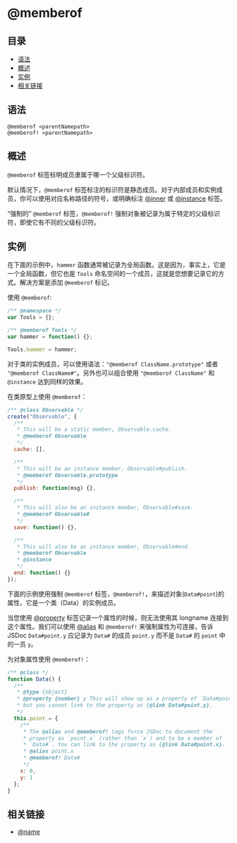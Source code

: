 # @memberof

## 目录

- [语法](#语法)
- [概述](#概述)
- [实例](#实例)
- [相关链接](#相关链接)

## 语法

```
@memberof <parentNamepath>
@memberof! <parentNamepath>
```

## 概述

`@memberof` 标签标明成员隶属于哪一个父级标识符。

默认情况下，`@memberof` 标签标注的标识符是静态成员。对于内部成员和实例成员，你可以使用对应名称路径的符号，或明确标注 [@inner](./tags-inner.md) 或 [@instance](./tags-instance.md) 标签。

“强制的” `@memberof` 标签，`@memberof!` 强制对象被记录为属于特定的父级标识符，即使它有不同的父级标识符。

## 实例

在下面的示例中，`hammer` 函数通常被记录为全局函数。这是因为，事实上，它是一个全局函数，但它也是 `Tools` 命名空间的一个成员，这就是您想要记录它的方式。解决方案是添加 `@memberof` 标记。

使用 `@memberof`:

```js
/** @namespace */
var Tools = {};

/** @memberof Tools */
var hammer = function() {};

Tools.hammer = hammer;
```

对于类的实例成员，可以使用语法：`"@memberof ClassName.prototype"` 或者 `"@memberof ClassName#"`。另外也可以组合使用 `"@memberof ClassName"` 和 `@instance` 达到同样的效果。

在类原型上使用 `@memberof`：

```js
/** @class Observable */
create("Observable", {
  /**
   * This will be a static member, Observable.cache.
   * @memberof Observable
   */
  cache: [],

  /**
   * This will be an instance member, Observable#publish.
   * @memberof Observable.prototype
   */
  publish: function(msg) {},

  /**
   * This will also be an instance member, Observable#save.
   * @memberof Observable#
   */
  save: function() {},

  /**
   * This will also be an instance member, Observable#end.
   * @memberof Observable
   * @instance
   */
  end: function() {}
});
```

下面的示例使用强制 `@memberof` 标签，`@memberof!`，来描述对象(`Data#point`)的属性，它是一个类（Data）的实例成员。

当您使用 [@property](./tags-property.md) 标签记录一个属性的时候，则无法使用其 longname 连接到这个属性。我们可以使用 [@alias](./tags-alias.md) 和 `@memberof!` 来强制属性为可连接，告诉 JSDoc `Data#point.y` 应记录为 `Data#` 的成员 `point.y` 而不是 `Data#` 的 `point` 中的一员 `y`。

为对象属性使用 `@memberof!`：

```js
/** @class */
function Data() {
  /**
   * @type {object}
   * @property {number} y This will show up as a property of `Data#point`,
   * but you cannot link to the property as {@link Data#point.y}.
   */
  this.point = {
    /**
     * The @alias and @memberof! tags force JSDoc to document the
     * property as `point.x` (rather than `x`) and to be a member of
     * `Data#`. You can link to the property as {@link Data#point.x}.
     * @alias point.x
     * @memberof! Data#
     */
    x: 0,
    y: 1
  };
}
```

## 相关链接

- [@name](./tags-name.md)
